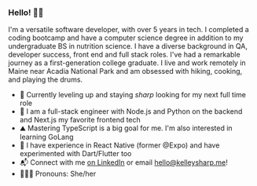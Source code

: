 ### Hello! 👋🏻
I'm a versatile software developer, with over 5 years in tech. I completed a coding bootcamp and have a computer science degree in addition to my undergraduate BS in nutrition science. I have a diverse background in QA, developer success, front end and full stack roles. I've had a remarkable journey as a first-generation college graduate. I live and work remotely in Maine near Acadia National Park and am obsessed with hiking, cooking, and playing the drums.
- :mushroom: Currently leveling up and staying _sharp_ looking for my next full time role
- :pancakes: I am a full-stack engineer with Node.js and Python on the backend and Next.js my favorite frontend tech
- :mountain: Mastering TypeScript is a big goal for me. I'm also interested in learning GoLang
- :iphone: I have experience in React Native (former @Expo) and have experimented with Dart/Flutter too
- 📬 Connect with me [on LinkedIn](https://linkedin.com/in/kelley-sharp) or email [hello@kelleysharp.me](mailto:hello@kelleysharp.me)!
- 🧝🏻‍♀️ Pronouns: She/her


